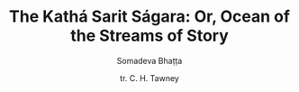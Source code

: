 ---
title: "The Kathá Sarit Ságara: Or, Ocean of the Streams of Story"
author: ["Somadeva Bhaṭṭa", "tr. C. H. Tawney"]
year: 1880
language: ["English", "Sanskrit"]
genre: ["Classical Literature", "Folk Tales", "Mythology"]
description: "The Kathasaritsagara (Ocean of the Streams of Story) by Somadeva Bhatta, translated by C. H. Tawney (1880) - One of the greatest collections of Sanskrit stories and folk tales from 11th-century Kashmir. This monumental work contains hundreds of interconnected tales featuring kings, merchants, cou..."
collections: ['ancient-wisdom', 'spiritual-texts', 'classical-literature']
sources:
  - name: "Project Gutenberg"
    url: "https://www.gutenberg.org/ebooks/40588"
    type: "other"
  - name: "Internet Archive (Volume 2)"
    url: "https://archive.org/details/kathsaritsga02somauoft"
    type: "other"
  - name: "Internet Archive (DLI Edition)"
    url: "https://archive.org/details/in.ernet.dli.2015.55149"
    type: "other"
references:
  - name: "Wikipedia: Kathasaritsagara"
    url: "https://en.wikipedia.org/wiki/Kathasaritsagara"
    type: "wikipedia"
  - name: "Wikipedia: Charles Henry Tawney"
    url: "https://en.wikipedia.org/wiki/Charles_Henry_Tawney"
    type: "wikipedia"
  - name: "Wikisource: The Katha Sarit Sagara"
    url: "https://en.wikisource.org/wiki/The_Katha_Sarit_Sagara"
    type: "wikisource"
  - name: "Open Library: The Kathá Sarit Ságara"
    url: "https://openlibrary.org/search?q=The+Kathá+Sarit+Ságara+Or+Ocean+Somadeva+Bhaṭṭa"
    type: "other"
featured: true
publishDate: 2025-10-30
tags: ['classical-literature']
---